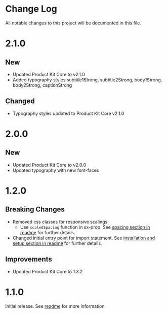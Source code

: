 # Change Log

All notable changes to this project will be documented in this file.

# 2.1.0

## New

- Updated Product Kit Core to v2.1.0
- Added typography styles subtitle1Strong, subtitle2Strong, body1Strong, body2Strong, captionStrong

## Changed

- Typography styles updated to Product Kit Core v2.1.0

# 2.0.0

## New

- Updated Product Kit Core to v2.0.0
- Updated typography with new font-faces

# 1.2.0

## Breaking Changes

- Removed css classes for responsive scalings
  - Use `scaledSpacing` function in sx-prop. See [spacing section in readme](https://github.com/mercedes-benz/product-kit_react/blob/main/README.md#spacing) for further details.
- Changed initial entry point for import statement. See [installation and setup section in readme](https://github.com/mercedes-benz/product-kit_react/blob/main/README.md#installation-and-setup) for further details.

## Improvements

- Updated Product Kit Core to 1.3.2

# 1.1.0

Initial release. See [readme](https://github.com/mercedes-benz/product-kit_react/blob/main/README.md) for more information
